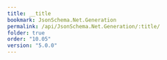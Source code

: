 ```yaml
---
title: __title
bookmark: JsonSchema.Net.Generation
permalink: /api/JsonSchema.Net.Generation/:title/
folder: true
order: "10.05"
version: "5.0.0"
---
```

